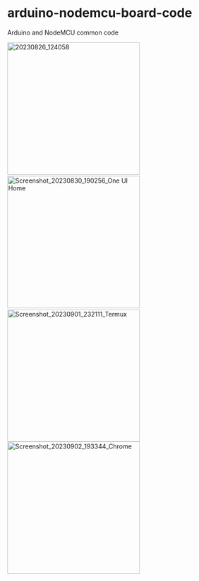 # arduino-nodemcu-board-code
Arduino and NodeMCU common code

<img alt="20230826_124058" width="300px" src="https://github.com/exemplar-codes/arduino-nodemcu-board-code/assets/48156230/c71c81dd-d49d-44e6-b39d-b8d68c9f4a96" />&nbsp;&nbsp;&nbsp;&nbsp;
<img alt="Screenshot_20230830_190256_One UI Home" width="300px" src="https://github.com/exemplar-codes/arduino-nodemcu-board-code/assets/48156230/6d101ab5-0d8e-4999-9cb5-6dfcfc0cc551" />&nbsp;&nbsp;&nbsp;&nbsp;
<img alt="Screenshot_20230901_232111_Termux" width="300px" src="https://github.com/exemplar-codes/arduino-nodemcu-board-code/assets/48156230/9fd25e58-5415-4ec1-944b-df53b86e0823" />
<img alt="Screenshot_20230902_193344_Chrome" width="300px" src="https://github.com/exemplar-codes/arduino-nodemcu-board-code/assets/48156230/1c831d9c-78ca-4eec-ac09-59d64ea53f11" />
